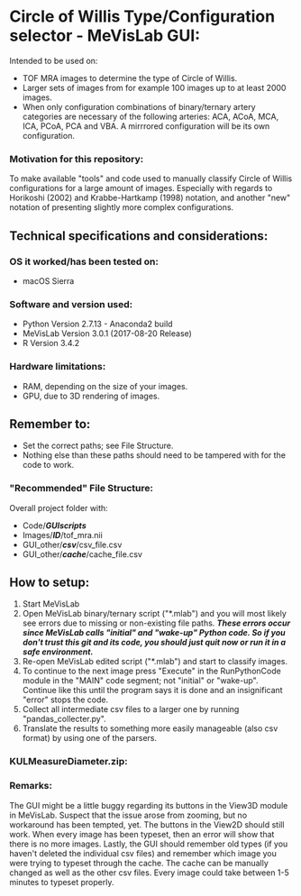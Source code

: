 # Circle of Willis Type/Configuration selector - MeVisLab GUI:

Intended to be used on:
- TOF MRA images to determine the type of Circle of Willis.
- Larger sets of images from for example 100 images up to at least 2000 images.
- When only configuration combinations of binary/ternary artery categories are necessary of the following arteries: ACA, ACoA, MCA, ICA, PCoA, PCA and VBA. A mirrrored configuration will be its own configuration.

### Motivation for this repository:
To make available "tools" and code used to manually classify Circle of Willis configurations for a large amount of images. Especially with regards to Horikoshi (2002) and Krabbe-Hartkamp (1998) notation, and another "new" notation of presenting slightly more complex configurations.

## Technical specifications and considerations:

### OS it worked/has been tested on:
- macOS Sierra

### Software and version used:
- Python Version 2.7.13 - Anaconda2 build
- MeVisLab Version 3.0.1 (2017-08-20 Release)
- R Version 3.4.2

### Hardware limitations:
- RAM, depending on the size of your images.
- GPU, due to 3D rendering of images.

## Remember to:
- Set the correct paths; see File Structure.
- Nothing else than these paths should need to be tampered with for the code to work.

### "Recommended" File Structure:
Overall project folder with:
- Code/***GUIscripts***
- Images/***ID***/tof_mra.nii
- GUI_other/***csv***/csv_file.csv
- GUI_other/***cache***/cache_file.csv

## How to setup:
1. Start MeVisLab
2. Open MeVisLab binary/ternary script ("*.mlab") and you will most likely see errors due to missing or non-existing file paths. ***These errors occur since MeVisLab calls "initial" and "wake-up" Python code. So if you don't trust this git and its code, you should just quit now or run it in a safe environment.***
3. Re-open MeVisLab edited script ("*.mlab") and start to classify images. 
4. To continue to the next image press "Execute" in the RunPythonCode module in the "MAIN" code segment; not "initial" or "wake-up". Continue like this until the program says it is done and an insignificant "error" stops the code.
5. Collect all intermediate csv files to a larger one by running "pandas_collecter.py".
6. Translate the results to something more easily manageable (also csv format) by using one of the parsers.

### KULMeasureDiameter.zip:

### Remarks:
The GUI might be a little buggy regarding its buttons in the View3D module in MeVisLab. Suspect that the issue arose from zooming, but no workaround has been tempted, yet. The buttons in the View2D should still work. When every image has been typeset, then an error will show that there is no more images. Lastly, the GUI should remember old types (if you haven't deleted the individual csv files) and remember which image you were trying to typeset through the cache. The cache can be manually changed as well as the other csv files. Every image could take between 1-5 minutes to typeset properly.
